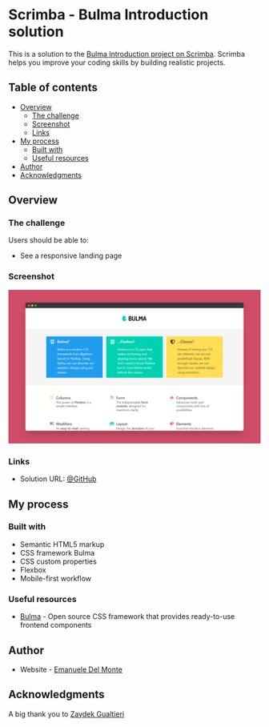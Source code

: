 # Scrimba - Bulma Introduction solution

This is a solution to the [Bulma Introduction project on Scrimba](https://scrimba.com/learn/). Scrimba helps you improve your coding skills by building realistic projects.

## Table of contents

- [Overview](#overview)
  - [The challenge](#the-challenge)
  - [Screenshot](#screenshot)
  - [Links](#links)
- [My process](#my-process)
  - [Built with](#built-with)
  - [Useful resources](#useful-resources)
- [Author](#author)
- [Acknowledgments](#acknowledgments)

## Overview

### The challenge

Users should be able to:

- See a responsive landing page

### Screenshot

![screenshot](./screenshots/screenshot.png)

### Links

- Solution URL: [@GitHub](https://github.com/xdelmo/bulma-introduction)

## My process

### Built with

- Semantic HTML5 markup
- CSS framework Bulma
- CSS custom properties
- Flexbox
- Mobile-first workflow

### Useful resources

- [Bulma](https://bulma.io/) - Open source CSS framework that provides ready-to-use frontend components

## Author

- Website - [Emanuele Del Monte](https://www.emanueledelmonte.it)

## Acknowledgments

A big thank you to [Zaydek Gualtieri](https://twitter.com/username_zaydek)
